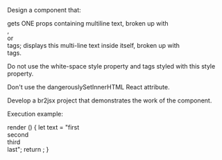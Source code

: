 Design a component that:
<p>gets ONE props containing multiline text, broken up with <br>, <br/> or <br /> tags; displays this multi-line text inside itself, broken up with <br> tags.</p>
Do not use the white-space style property and tags styled with this style property.

Don't use the dangerouslySetInnerHTML React attribute.

Develop a br2jsx project that demonstrates the work of the component.

Execution example:

render () {
   let text = "first <br> second <br/> third <br /> last";
   return <BR2JSX text = {text} />;
}

